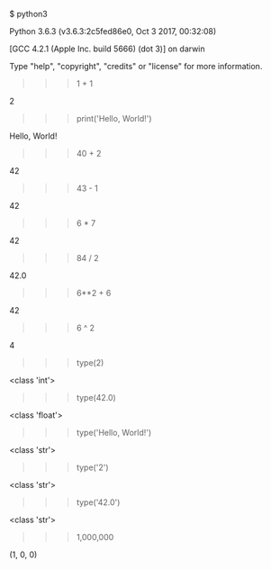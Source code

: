 $ python3

Python 3.6.3 (v3.6.3:2c5fed86e0, Oct  3 2017, 00:32:08) 

[GCC 4.2.1 (Apple Inc. build 5666) (dot 3)] on darwin

Type "help", "copyright", "credits" or "license" for more information.

>>> 1 + 1

2

>>> print('Hello, World!')

Hello, World!

>>> 40 + 2

42

>>> 43 - 1

42

>>> 6 * 7

42

>>> 84 / 2

42.0

>>> 6**2 + 6

42

>>> 6 ^ 2

4

>>> type(2)

<class 'int'>

>>> type(42.0)

<class 'float'>

>>> type('Hello, World!')

<class 'str'>

>>> type('2')

<class 'str'>

>>> type('42.0')

<class 'str'>

>>> 1,000,000

(1, 0, 0)
